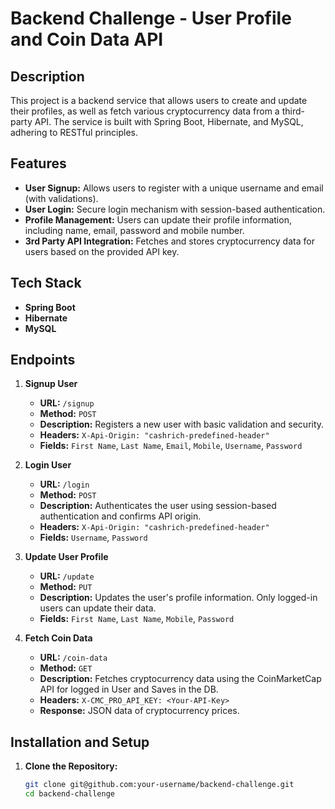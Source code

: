 # Backend Challenge - User Profile and Coin Data API

## Description

This project is a backend service that allows users to create and update their profiles, as well as fetch various cryptocurrency data from a third-party API. The service is built with Spring Boot, Hibernate, and MySQL, adhering to RESTful principles.

## Features

- **User Signup:** Allows users to register with a unique username and email (with validations).
- **User Login:** Secure login mechanism with session-based authentication.
- **Profile Management:** Users can update their profile information, including name, email, password and mobile number.
- **3rd Party API Integration:** Fetches and stores cryptocurrency data for users based on the provided API key.

## Tech Stack

- **Spring Boot**
- **Hibernate**
- **MySQL**

## Endpoints

1. **Signup User**
    - **URL:** `/signup`
    - **Method:** `POST`
    - **Description:** Registers a new user with basic validation and security.
    - **Headers:** `X-Api-Origin: "cashrich-predefined-header"`
    - **Fields:** `First Name`, `Last Name`, `Email`, `Mobile`, `Username`, `Password`

2. **Login User**
    - **URL:** `/login`
    - **Method:** `POST`
    - **Description:** Authenticates the user using session-based authentication and confirms API origin.
    - **Headers:** `X-Api-Origin: "cashrich-predefined-header"`
    - **Fields:** `Username`, `Password`

3. **Update User Profile**
    - **URL:** `/update`
    - **Method:** `PUT`
    - **Description:** Updates the user's profile information. Only logged-in users can update their data.
    - **Fields:** `First Name`, `Last Name`, `Mobile`, `Password`

4. **Fetch Coin Data**
    - **URL:** `/coin-data`
    - **Method:** `GET`
    - **Description:** Fetches cryptocurrency data using the CoinMarketCap API for logged in User and Saves in the DB.
    - **Headers:** `X-CMC_PRO_API_KEY: <Your-API-Key>`
    - **Response:** JSON data of cryptocurrency prices.

## Installation and Setup

1. **Clone the Repository:**
   ```bash
   git clone git@github.com:your-username/backend-challenge.git
   cd backend-challenge
